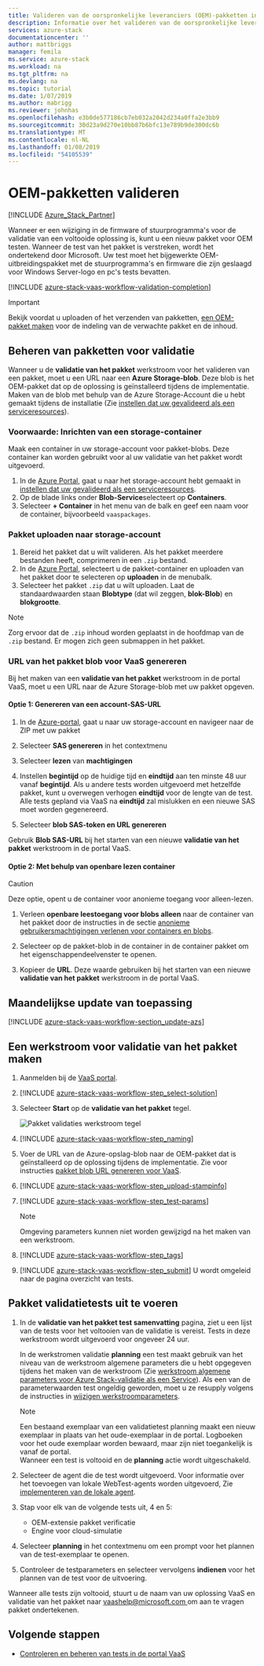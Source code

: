 ```yaml
---
title: Valideren van de oorspronkelijke leveranciers (OEM)-pakketten in de Azure Stack-validatie als een Service | Microsoft Docs
description: Informatie over het valideren van de oorspronkelijke leveranciers (OEM)-pakketten met validatie uit als een Service.
services: azure-stack
documentationcenter: ''
author: mattbriggs
manager: femila
ms.service: azure-stack
ms.workload: na
ms.tgt_pltfrm: na
ms.devlang: na
ms.topic: tutorial
ms.date: 1/07/2019
ms.author: mabrigg
ms.reviewer: johnhas
ms.openlocfilehash: e3b0de577186cb7eb032a2042d234a0ffa2e3bb9
ms.sourcegitcommit: 30d23a9d270e10bb87b6bfc13e789b9de300dc6b
ms.translationtype: MT
ms.contentlocale: nl-NL
ms.lasthandoff: 01/08/2019
ms.locfileid: "54105539"
---
```

# <a name="validate-oem-packages"></a>OEM-pakketten valideren

[!INCLUDE [Azure_Stack_Partner](./includes/azure-stack-partner-appliesto.md)]

Wanneer er een wijziging in de firmware of stuurprogramma's voor de validatie van een voltooide oplossing is, kunt u een nieuw pakket voor OEM testen. Wanneer de test van het pakket is verstreken, wordt het ondertekend door Microsoft. Uw test moet het bijgewerkte OEM-uitbreidingspakket met de stuurprogramma's en firmware die zijn geslaagd voor Windows Server-logo en pc's tests bevatten.

[!INCLUDE [azure-stack-vaas-workflow-validation-completion](includes/azure-stack-vaas-workflow-validation-completion.md)]

> [!IMPORTANT]
> Bekijk voordat u uploaden of het verzenden van pakketten, [een OEM-pakket maken](azure-stack-vaas-create-oem-package.md) voor de indeling van de verwachte pakket en de inhoud.

## <a name="managing-packages-for-validation"></a>Beheren van pakketten voor validatie

Wanneer u de **validatie van het pakket** werkstroom voor het valideren van een pakket, moet u een URL naar een **Azure Storage-blob**. Deze blob is het OEM-pakket dat op de oplossing is geïnstalleerd tijdens de implementatie. Maken van de blob met behulp van de Azure Storage-Account die u hebt gemaakt tijdens de installatie (Zie [instellen dat uw gevalideerd als een serviceresources](azure-stack-vaas-set-up-resources.md)).

### <a name="prerequisite-provision-a-storage-container"></a>Voorwaarde: Inrichten van een storage-container

Maak een container in uw storage-account voor pakket-blobs. Deze container kan worden gebruikt voor al uw validatie van het pakket wordt uitgevoerd.

1. In de [Azure Portal](https://portal.azure.com), gaat u naar het storage-account hebt gemaakt in [instellen dat uw gevalideerd als een serviceresources](azure-stack-vaas-set-up-resources.md).
2. Op de blade links onder **Blob-Service**selecteert op **Containers**.
3. Selecteer **+ Container** in het menu van de balk en geef een naam voor de container, bijvoorbeeld `vaaspackages`.

### <a name="upload-package-to-storage-account"></a>Pakket uploaden naar storage-account

1. Bereid het pakket dat u wilt valideren. Als het pakket meerdere bestanden heeft, comprimeren in een `.zip` bestand.
2. In de [Azure Portal](https://portal.azure.com), selecteert u de pakket-container en uploaden van het pakket door te selecteren op **uploaden** in de menubalk.
3. Selecteer het pakket `.zip` dat u wilt uploaden. Laat de standaardwaarden staan **Blobtype** (dat wil zeggen, **blok-Blob**) en **blokgrootte**.

> [!NOTE]
> Zorg ervoor dat de `.zip` inhoud worden geplaatst in de hoofdmap van de `.zip` bestand. Er mogen zich geen submappen in het pakket.

### <a name="generate-package-blob-url-for-vaas"></a>URL van het pakket blob voor VaaS genereren

Bij het maken van een **validatie van het pakket** werkstroom in de portal VaaS, moet u een URL naar de Azure Storage-blob met uw pakket opgeven.

#### <a name="option-1-generating-an-account-sas-url"></a>Optie 1: Genereren van een account-SAS-URL

1. In de [Azure-portal](https://portal.azure.com/), gaat u naar uw storage-account en navigeer naar de ZIP met uw pakket

2. Selecteer **SAS genereren** in het contextmenu

3. Selecteer **lezen** van **machtigingen**

4. Instellen **begintijd** op de huidige tijd en **eindtijd** aan ten minste 48 uur vanaf **begintijd**. Als u andere tests worden uitgevoerd met hetzelfde pakket, kunt u overwegen verhogen **eindtijd** voor de lengte van de test. Alle tests gepland via VaaS na **eindtijd** zal mislukken en een nieuwe SAS moet worden gegenereerd.

5. Selecteer **blob SAS-token en URL genereren**

Gebruik **Blob SAS-URL** bij het starten van een nieuwe **validatie van het pakket** werkstroom in de portal VaaS.

#### <a name="option-2-using-public-read-container"></a>Optie 2: Met behulp van openbare lezen container

> [!CAUTION]
> Deze optie, opent u de container voor anonieme toegang voor alleen-lezen.

1. Verleen **openbare leestoegang voor blobs alleen** naar de container van het pakket door de instructies in de sectie [anonieme gebruikersmachtigingen verlenen voor containers en blobs](https://docs.microsoft.com/azure/storage/storage-manage-access-to-resources#grant-anonymous-users-permissions-to-containers-and-blobs).

2. Selecteer op de pakket-blob in de container in de container pakket om het eigenschappendeelvenster te openen.

3. Kopieer de **URL**. Deze waarde gebruiken bij het starten van een nieuwe **validatie van het pakket** werkstroom in de portal VaaS.

## <a name="apply-monthly-update"></a>Maandelijkse update van toepassing

[!INCLUDE [azure-stack-vaas-workflow-section_update-azs](includes/azure-stack-vaas-workflow-section_update-azs.md)]

## <a name="create-a-package-validation-workflow"></a>Een werkstroom voor validatie van het pakket maken

1. Aanmelden bij de [VaaS portal](https://azurestackvalidation.com).

2. [!INCLUDE [azure-stack-vaas-workflow-step_select-solution](includes/azure-stack-vaas-workflow-step_select-solution.md)]

3. Selecteer **Start** op de **validatie van het pakket** tegel.

    ![Pakket validaties werkstroom tegel](media/tile_validation-package.png)

4. [!INCLUDE [azure-stack-vaas-workflow-step_naming](includes/azure-stack-vaas-workflow-step_naming.md)]

5. Voer de URL van de Azure-opslag-blob naar de OEM-pakket dat is geïnstalleerd op de oplossing tijdens de implementatie. Zie voor instructies [pakket blob URL genereren voor VaaS](#generate-package-blob-url-for-vaas).

6. [!INCLUDE [azure-stack-vaas-workflow-step_upload-stampinfo](includes/azure-stack-vaas-workflow-step_upload-stampinfo.md)]

7. [!INCLUDE [azure-stack-vaas-workflow-step_test-params](includes/azure-stack-vaas-workflow-step_test-params.md)]

    > [!NOTE]
    > Omgeving parameters kunnen niet worden gewijzigd na het maken van een werkstroom.

8. [!INCLUDE [azure-stack-vaas-workflow-step_tags](includes/azure-stack-vaas-workflow-step_tags.md)]

9. [!INCLUDE [azure-stack-vaas-workflow-step_submit](includes/azure-stack-vaas-workflow-step_submit.md)]
    U wordt omgeleid naar de pagina overzicht van tests.

## <a name="run-package-validation-tests"></a>Pakket validatietests uit te voeren

1. In de **validatie van het pakket test samenvatting** pagina, ziet u een lijst van de tests voor het voltooien van de validatie is vereist. Tests in deze werkstroom wordt uitgevoerd voor ongeveer 24 uur.

    In de werkstromen validatie **planning** een test maakt gebruik van het niveau van de werkstroom algemene parameters die u hebt opgegeven tijdens het maken van de werkstroom (Zie [werkstroom algemene parameters voor Azure Stack-validatie als een Service](azure-stack-vaas-parameters.md)). Als een van de parameterwaarden test ongeldig geworden, moet u ze resupply volgens de instructies in [wijzigen werkstroomparameters](azure-stack-vaas-monitor-test.md#change-workflow-parameters).

    > [!NOTE]
    > Een bestaand exemplaar van een validatietest planning maakt een nieuw exemplaar in plaats van het oude-exemplaar in de portal. Logboeken voor het oude exemplaar worden bewaard, maar zijn niet toegankelijk is vanaf de portal.  
    Wanneer een test is voltooid en de **planning** actie wordt uitgeschakeld.

2. Selecteer de agent die de test wordt uitgevoerd. Voor informatie over het toevoegen van lokale WebTest-agents worden uitgevoerd, Zie [implementeren van de lokale agent](azure-stack-vaas-local-agent.md).

3. Stap voor elk van de volgende tests uit, 4 en 5:
    - OEM-extensie pakket verificatie
    - Engine voor cloud-simulatie

4. Selecteer **planning** in het contextmenu om een prompt voor het plannen van de test-exemplaar te openen.

5. Controleer de testparameters en selecteer vervolgens **indienen** voor het plannen van de test voor de uitvoering.

Wanneer alle tests zijn voltooid, stuurt u de naam van uw oplossing VaaS en validatie van het pakket naar [ vaashelp@microsoft.com ](mailto:vaashelp@microsoft.com) om aan te vragen pakket ondertekenen.

## <a name="next-steps"></a>Volgende stappen

- [Controleren en beheren van tests in de portal VaaS](azure-stack-vaas-monitor-test.md)
